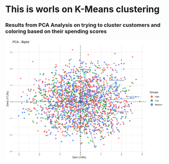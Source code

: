 # This is worls on K-Means clustering 

### Results from PCA Analysis on trying to cluster customers and coloring based on their spending scores 

![PCA Biplot](images/PCA_Customer_Clustering.png)